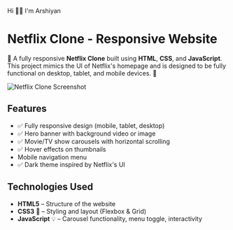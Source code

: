 Hi 👋🏻 I'm Arshiyan 

# Netflix Clone - Responsive Website

🚀 A fully responsive **Netflix Clone** built using **HTML**, **CSS**, and **JavaScript**. This project mimics the UI of Netflix's homepage and is designed to be fully functional on desktop, tablet, and mobile devices. 🚀

![Netflix Clone Screenshot](screenshot.png)

## Features

- ✅ Fully responsive design (mobile, tablet, desktop)
- ✅ Hero banner with background video or image
- ✅ Movie/TV show carousels with horizontal scrolling
- ✅ Hover effects on thumbnails
- Mobile navigation menu
- ✅ Dark theme inspired by Netflix's UI


## Technologies Used

- **HTML5** – Structure of the website
- **CSS3** 🎨 – Styling and layout (Flexbox & Grid)
- **JavaScript** 💡 – Carousel functionality, menu toggle, interactivity

